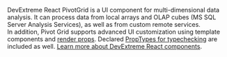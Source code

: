 DevExtreme React PivotGrid is&nbsp;a&nbsp;UI component for multi-dimensional data analysis. It&nbsp;can process data from local arrays and OLAP cubes (MS&nbsp;SQL Server Analysis Services), as&nbsp;well as&nbsp;from custom remote services. In&nbsp;addition, Pivot Grid supports advanced&nbsp;UI customization using template components and [render props](https://reactjs.org/docs/render-props.html). Declared [PropTypes for typechecking](https://reactjs.org/docs/typechecking-with-proptypes.html) are included as&nbsp;well. [Learn more about DevExtreme React components](/Documentation/Guide/React_Components/DevExtreme_React_Components/).